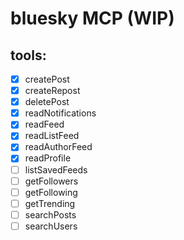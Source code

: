 # bluesky MCP (WIP)

## tools:
 - [x] createPost
 - [x] createRepost
 - [x] deletePost
 - [x] readNotifications
 - [x] readFeed
 - [x] readListFeed
 - [x] readAuthorFeed
 - [x] readProfile
 - [ ] listSavedFeeds
 - [ ] getFollowers
 - [ ] getFollowing
 - [ ] getTrending
 - [ ] searchPosts
 - [ ] searchUsers
